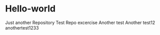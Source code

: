 # Hello-world
Just another Repository
Test Repo excercise 
Another test
Another test12
anothertest1233
